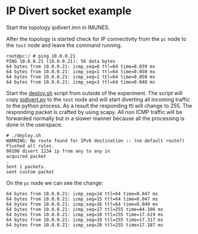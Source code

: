 # IP Divert socket example

Start the topology ipdivert.imn in IMUNES.

After the topology is started check for IP connectivity from the `pc` node to
the `test` node and leave the command running.
```console
root@pc:/ # ping 10.0.0.21
PING 10.0.0.21 (10.0.0.21): 56 data bytes
64 bytes from 10.0.0.21: icmp_seq=0 ttl=64 time=0.039 ms
64 bytes from 10.0.0.21: icmp_seq=1 ttl=64 time=0.050 ms
64 bytes from 10.0.0.21: icmp_seq=2 ttl=64 time=0.050 ms
64 bytes from 10.0.0.21: icmp_seq=3 ttl=64 time=0.048 ms
```

Start the [deploy.sh](deploy.sh) script from outside of the experiment. The
script will copy [ipdivert.py](ipdivert.py) to the `test` node and will start
diverting all incoming traffic to the python process. As a result the
responding ttl will change to 255. The responding packet is crafted by using
scapy. All non ICMP traffic will be forwarded normally but in a slower manner
because all the processing is done in the userspace.

```console
# ./deploy.sh
WARNING: No route found for IPv6 destination :: (no default route?)
Flushed all rules.
00100 divert 1234 ip from any to any in
acquired packet
.
Sent 1 packets.
sent custom packet
```

On the `pc` node we can see the change:
```console
64 bytes from 10.0.0.21: icmp_seq=14 ttl=64 time=0.047 ms
64 bytes from 10.0.0.21: icmp_seq=15 ttl=64 time=0.047 ms
64 bytes from 10.0.0.21: icmp_seq=16 ttl=64 time=0.049 ms
64 bytes from 10.0.0.21: icmp_seq=17 ttl=255 time=84.106 ms
64 bytes from 10.0.0.21: icmp_seq=18 ttl=255 time=17.619 ms
64 bytes from 10.0.0.21: icmp_seq=19 ttl=255 time=17.317 ms
64 bytes from 10.0.0.21: icmp_seq=20 ttl=255 time=17.187 ms
```

